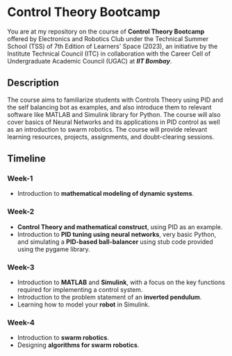 # Control Theory Bootcamp
You are at my repository on the course of **Control Theory Bootcamp** offered by Electronics and Robotics Club under the Technical Summer School (TSS) of 7th Edition of Learners' Space (2023), 
an initiative by the Institute Technical Council (ITC) in collaboration with the Career Cell of Undergraduate Academic Council (UGAC) at ***IIT Bombay***.

## Description
The course aims to familiarize students with Controls Theory using PID and the self balancing bot as examples, and also introduce them to relevant software like MATLAB and Simulink library for Python. 
The course will also cover basics of Neural Networks and its applications in PID control as well as an introduction to swarm robotics.
The course will provide relevant learning resources, projects, assignments, and doubt-clearing sessions.

## Timeline
### Week-1
- Introduction to **mathematical modeling of dynamic systems**.
### Week-2
- **Control Theory and mathematical construct**, using PID as an example.
- Introduction to **PID tuning using neural networks**, very basic Python, and 
simulating a **PID-based ball-balancer** using stub code provided using the pygame library.
### Week-3
- Introduction to **MATLAB** and **Simulink**, with a focus on the key functions required for implementing a control system. 
- Introduction to the problem statement of an **inverted pendulum**. 
- Learning how to model your **robot** in Simulink.
### Week-4
- Introduction to **swarm robotics**.
- Designing **algorithms for swarm robotics**.
